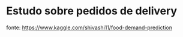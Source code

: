 # Estudo sobre pedidos de delivery

fonte: https://www.kaggle.com/shivashi11/food-demand-prediction
